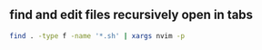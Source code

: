 ## find and edit files recursively open in tabs
```bash
find . -type f -name '*.sh' | xargs nvim -p
```

